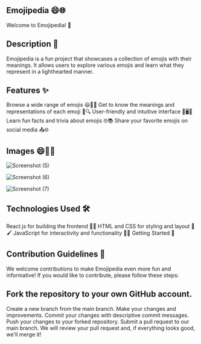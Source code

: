 ## Emojipedia 😄🌐
Welcome to Emojipedia! 🎉


## Description 📝
Emojipedia is a fun project that showcases a collection of emojis with their meanings. It allows users to explore various emojis and learn what they represent in a lighthearted manner.

## Features ✨
Browse a wide range of emojis 😃🎉🚀
Get to know the meanings and representations of each emoji 🤔🔍
User-friendly and intuitive interface 🌟🖥️📱
Learn fun facts and trivia about emojis 🤓📚
Share your favorite emojis on social media 📤🌐

## Images 😄🌈🎉


![Screenshot (5)](https://github.com/nehalohani04/emojipedia/assets/117189607/43f77a66-4f58-4c4a-8372-1335c0331cbb)

![Screenshot (6)](https://github.com/nehalohani04/emojipedia/assets/117189607/c0886789-e530-40cf-a2ad-9c5b1c6011e4)

![Screenshot (7)](https://github.com/nehalohani04/emojipedia/assets/117189607/f2fa5901-f53f-45cd-882d-b71152d9ed2d)




## Technologies Used 🛠️
React.js for building the frontend 🚀🌐
HTML and CSS for styling and layout 🎨🖌️
JavaScript for interactivity and functionality 🧪🔧
Getting Started 🚀

## Contribution Guidelines 🤝
We welcome contributions to make Emojipedia even more fun and informative! If you would like to contribute, please follow these steps:

## Fork the repository to your own GitHub account.
Create a new branch from the main branch.
Make your changes and improvements.
Commit your changes with descriptive commit messages.
Push your changes to your forked repository.
Submit a pull request to our main branch.
We will review your pull request and, if everything looks good, we'll merge it!




